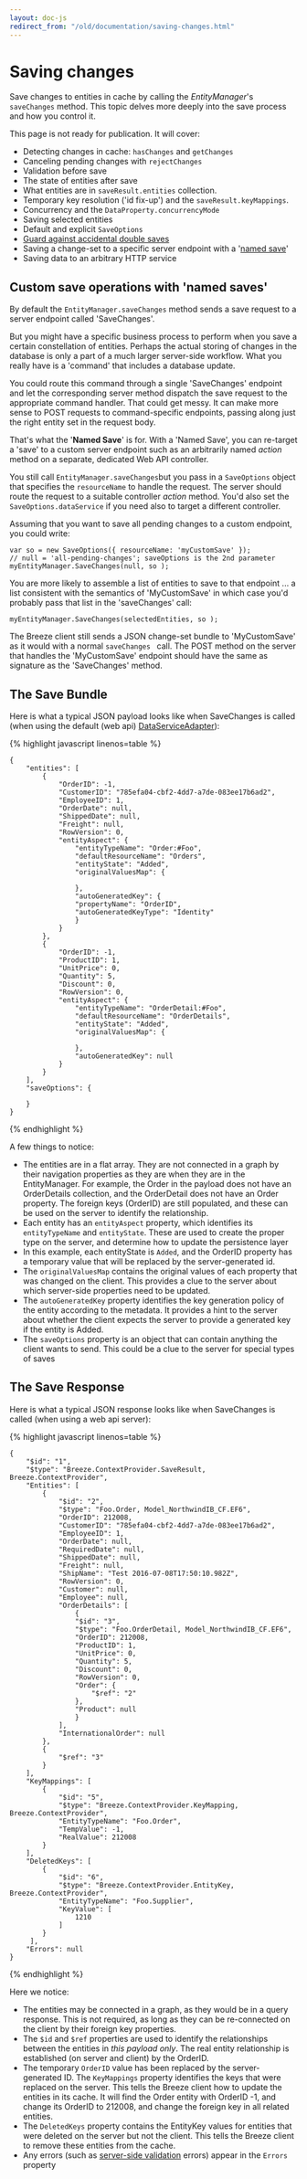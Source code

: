 ```yaml
---
layout: doc-js
redirect_from: "/old/documentation/saving-changes.html"
---
```

# Saving changes

Save changes to entities in cache by calling the *EntityManager*'s `saveChanges` method. This topic delves more deeply into the save process and how you control it. 

This page is not ready for publication. It will cover: 

- Detecting changes in cache: `hasChanges` and `getChanges`
- Canceling pending changes with `rejectChanges`
- Validation before save
- The state of entities after save
- What entities are in `saveResult.entities` collection.
- Temporary key resolution ('id fix-up') and the `saveResult.keyMappings`.
- Concurrency and the `DataProperty.concurrencyMode`
- Saving selected entities
- Default and explicit `SaveOptions`
- <a href="/doc-cool-breezes/concurrent-saves.html">Guard against accidental double saves</a>
- Saving a change-set to a specific server endpoint with a '<a href="#NamedSave">named save</a>'
- Saving data to an arbitrary HTTP service


## <a name="NamedSave"></a>Custom save operations with 'named saves'

By default the `EntityManager.saveChanges` method sends a save request to a server endpoint called 'SaveChanges'. 

But you might have a specific business process to perform when you save a certain constellation of entities. Perhaps the actual storing of changes in the database is only a part of a much larger server-side workflow. What you really have is a 'command' that includes a database update. 

You could route this command through a single 'SaveChanges' endpoint and let the corresponding server method dispatch the save request to the appropriate command handler. That could get messy. It can make more sense to POST requests to command-specific endpoints, passing along just the right entity set in the request body. 

That's what the '**Named Save**' is for. With a 'Named Save', you can re-target a 'save' to a custom server endpoint such as an arbitrarily named *action* method on a separate, dedicated Web API controller. 

You still call `EntityManager.saveChanges`but you pass in a `SaveOptions` object that specifies the `resourceName` to handle the request. The server should route the request to a suitable controller *action* method. You'd also set the `SaveOptions.dataService` if you need also to target a different controller. 

Assuming that you want to save all pending changes to a custom endpoint, you could write: 

    var so = new SaveOptions({ resourceName: 'myCustomSave' });
    // null = 'all-pending-changes'; saveOptions is the 2nd parameter
    myEntityManager.SaveChanges(null, so ); 

You are more likely to assemble a list of entities to save to that endpoint ... a list consistent with the semantics of 'MyCustomSave' in which case you'd probably pass that list in the 'saveChanges' call: 

    myEntityManager.SaveChanges(selectedEntities, so ); 

The Breeze client still sends a JSON change-set bundle to 'MyCustomSave' as it would with a normal `saveChanges ` call. The POST method on the server that handles the 'MyCustomSave' endpoint should have the same as signature as the 'SaveChanges' method. 

  
## The Save Bundle

Here is what a typical JSON payload looks like when SaveChanges is called (when using the default (web api) [DataServiceAdapter](/doc-js/server-dataserviceadapter.html)):

{% highlight javascript linenos=table %}

    {
        "entities": [
            {
                "OrderID": -1,
                "CustomerID": "785efa04-cbf2-4dd7-a7de-083ee17b6ad2",
                "EmployeeID": 1,
                "OrderDate": null,
                "ShippedDate": null,
                "Freight": null,
                "RowVersion": 0,
                "entityAspect": {
                    "entityTypeName": "Order:#Foo",
                    "defaultResourceName": "Orders",
                    "entityState": "Added",
                    "originalValuesMap": {
                    
                    },
                    "autoGeneratedKey": {
                    "propertyName": "OrderID",
                    "autoGeneratedKeyType": "Identity"
                    }
                }
            },
            {
                "OrderID": -1,
                "ProductID": 1,
                "UnitPrice": 0,
                "Quantity": 5,
                "Discount": 0,
                "RowVersion": 0,
                "entityAspect": {
                    "entityTypeName": "OrderDetail:#Foo",
                    "defaultResourceName": "OrderDetails",
                    "entityState": "Added",
                    "originalValuesMap": {
                    
                    },
                    "autoGeneratedKey": null
                }
            }
        ],
        "saveOptions": {
            
        }
    }

{% endhighlight %}

A few things to notice:

- The entities are in a flat array.  They are not connected in a graph by their navigation properties as they are when they are in the EntityManager.  For example, the Order in the payload does not have an OrderDetails collection, and the OrderDetail does not have an Order property.  The foreign keys (OrderID) are still populated, and these can be used on the server to identify the relationship.
- Each entity has an `entityAspect` property, which identifies its `entityTypeName` and `entityState`.  These are used to create the proper type on the server, and determine how to update the persistence layer
- In this example, each entityState is `Added`, and the OrderID property has a temporary value that will be replaced by the server-generated id. 
- The `originalValuesMap` contains the original values of each property that was changed on the client.  This provides a clue to the server about which server-side properties need to be updated.
- The `autoGeneratedKey` property identifies the key generation policy of the entity according to the metadata.  It provides a hint to the server about whether the client expects the server to provide a generated key if the entity is Added.
- The `saveOptions` property is an object that can contain anything the client wants to send.  This could be a clue to the server for special types of saves

## The Save Response

Here is what a typical JSON response looks like when SaveChanges is called (when using a web api server): 

{% highlight javascript linenos=table %}

    {
        "$id": "1",
        "$type": "Breeze.ContextProvider.SaveResult, Breeze.ContextProvider",
        "Entities": [
            {
                "$id": "2",
                "$type": "Foo.Order, Model_NorthwindIB_CF.EF6",
                "OrderID": 212008,
                "CustomerID": "785efa04-cbf2-4dd7-a7de-083ee17b6ad2",
                "EmployeeID": 1,
                "OrderDate": null,
                "RequiredDate": null,
                "ShippedDate": null,
                "Freight": null,
                "ShipName": "Test 2016-07-08T17:50:10.982Z",
                "RowVersion": 0,
                "Customer": null,
                "Employee": null,
                "OrderDetails": [
                    {
                    "$id": "3",
                    "$type": "Foo.OrderDetail, Model_NorthwindIB_CF.EF6",
                    "OrderID": 212008,
                    "ProductID": 1,
                    "UnitPrice": 0,
                    "Quantity": 5,
                    "Discount": 0,
                    "RowVersion": 0,
                    "Order": {
                        "$ref": "2"
                    },
                    "Product": null
                    }
                ],
                "InternationalOrder": null
            },
            {
                "$ref": "3"
            }
        ],
        "KeyMappings": [
            {
                "$id": "5",
                "$type": "Breeze.ContextProvider.KeyMapping, Breeze.ContextProvider",
                "EntityTypeName": "Foo.Order",
                "TempValue": -1,
                "RealValue": 212008
            }
        ],
        "DeletedKeys": [
            {
                "$id": "6",
                "$type": "Breeze.ContextProvider.EntityKey, Breeze.ContextProvider",
                "EntityTypeName": "Foo.Supplier",
                "KeyValue": [
                    1210
                ]
            }
         ],
        "Errors": null
    }

{% endhighlight %}

Here we notice:

- The entities may be connected in a graph, as they would be in a query response.  This is not required, as long as they can be re-connected on the client by their foreign key properties.
- The `$id` and `$ref` properties are used to identify the relationships between the entities in *this payload only*.  The real entity relationship is established (on server and client) by the OrderID.
- The temporary `OrderID` value has been replaced by the server-generated ID.  The `KeyMappings` property identifies the keys that were replaced on the server.  This tells the Breeze client how to update the entities in its cache.  It will find the Order entity with OrderID -1, and change its OrderID to 212008, and change the foreign key in all related entities.
- The `DeletedKeys` property contains the EntityKey values for entities that were deleted on the server but not the client.  This tells the Breeze client to remove these entities from the cache.
- Any errors (such as [server-side validation](/doc-net/ef-serverside-validation) errors) appear in the `Errors` property
